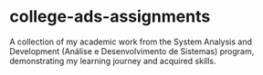 # college-ads-assignments
A collection of my academic work from the System Analysis and Development (Análise e Desenvolvimento de Sistemas) program, demonstrating my learning journey and acquired skills.
